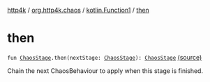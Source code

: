 [http4k](../../index.md) / [org.http4k.chaos](../index.md) / [kotlin.Function1](index.md) / [then](./then.md)

# then

`fun `[`ChaosStage`](../-chaos-stage.md)`.then(nextStage: `[`ChaosStage`](../-chaos-stage.md)`): `[`ChaosStage`](../-chaos-stage.md) [(source)](https://github.com/http4k/http4k/blob/master/http4k-testing-chaos/src/main/kotlin/org/http4k/chaos/ChaosStages.kt#L19)

Chain the next ChaosBehaviour to apply when this stage is finished.

